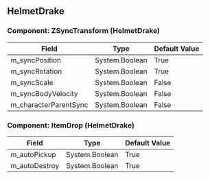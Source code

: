 ## HelmetDrake

### Component: ZSyncTransform (HelmetDrake)

|Field|Type|Default Value|
|-----|----|-------------|
|m_syncPosition|System.Boolean|True|
|m_syncRotation|System.Boolean|True|
|m_syncScale|System.Boolean|False|
|m_syncBodyVelocity|System.Boolean|False|
|m_characterParentSync|System.Boolean|False|

### Component: ItemDrop (HelmetDrake)

|Field|Type|Default Value|
|-----|----|-------------|
|m_autoPickup|System.Boolean|True|
|m_autoDestroy|System.Boolean|True|

